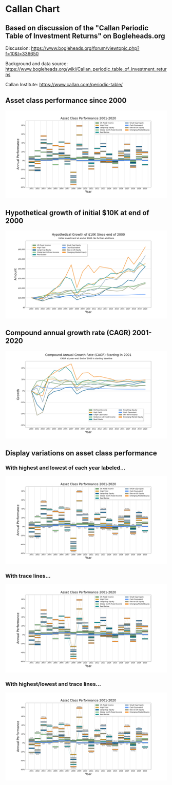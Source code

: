 # Callan Chart

## Based on discussion of the "Callan Periodic Table of Investment Returns" on Bogleheads.org

Discussion: https://www.bogleheads.org/forum/viewtopic.php?f=10&t=336650

Background and data source: https://www.bogleheads.org/wiki/Callan_periodic_table_of_investment_returns

Callan Institute: https://www.callan.com/periodic-table/


## Asset class performance since 2000
![Asset Classes](./callan_chart.png)


## Hypothetical growth of initial $10K at end of 2000
![Hypothetical Growth](./callan_hyp_growth.png)


## Compound annual growth rate (CAGR) 2001-2020
![CAGR](./callan_cagr.png)


## Display variations on asset class performance

### With highest and lowest of each year labeled...
![Minimum and Maximum](./callan_chart_minmax.png)

### With trace lines...
![Trace Lines](./callan_chart_lines.png)

### With highest/lowest and trace lines...
![Trace Lines](./callan_chart_lines_minmax.png)
